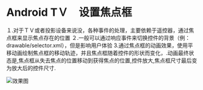 # Android TＶ　设置焦点框

１.对于ＴＶ或者投影设备来说没，各种事件的处理，主要依赖于遥控器，通过焦点框来显示焦点存在的位置
２.一般可以通过响应事件来切换控件的背景（例：drawable/selector.xml），但是影响用户体验
3.通过焦点框的动画效果，使用平移动画绘制焦点框的移动轨迹，并且焦点框随着控件的形状而变化，.动画最终状态是,焦点框从失去焦点的位置移动到获得焦点的位置,控件放大,焦点框尺寸最后变为放大后的控件尺寸.

![效果图](https://github.com/chenzaidong/FocusBorderViewDemo/blob/master/resultPic/%E6%95%88%E6%9E%9C%E5%9B%BE.gif)
